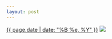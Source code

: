 ```yaml
---
layout: post
---
```


<p>
  <time><a href="/524">{{ page.date | date: "%B %e, %Y" }}</a></time>
  <a href="/524"><img src="{{ site.assets_url }}/524-640.jpg" srcset="{{ site.assets_url }}/524-320.jpg 320w, {{ site.assets_url }}/524-640.jpg 640w, {{ site.assets_url }}/524-960.jpg 960w, {{ site.assets_url }}/524-1280.jpg 1280w" sizes="(min-width: 700px) 50vw, calc(100vw - 2rem)" /></a>
</p>
